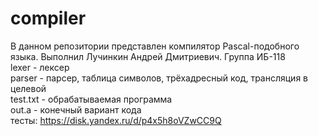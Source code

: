 # compiler
В данном репозитории представлен компилятор Pascal-подобного языка. Выполнил Лучинкин Андрей Дмитриевич. Группа ИБ-118  
lexer - лексер  
parser - парсер, таблица символов, трёхадресный код, трансляция в целевой  
test.txt - обрабатываемая программа  
out.a - конечный вариант кода  
тесты: https://disk.yandex.ru/d/p4x5h8oVZwCC9Q
